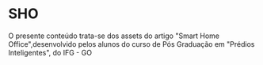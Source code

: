 # SHO
O presente conteúdo trata-se dos assets do artigo "Smart Home Office",desenvolvido pelos alunos do curso de Pós Graduação em "Prédios Inteligentes", do IFG - GO 
